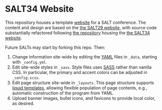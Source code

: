 # SALT34 Website

This repository houses a template [website](https://saltconf.github.io/salt3X/) for a SALT conference. The content and design are based on the [the SALT29 website](http://salt.linguistics.ucla.edu/29/), with source code substantially refactored following [the repository](https://github.com/saltconf/salt34) housing the [the SALT34 website](http://salt.linguistics.ucla.edu/34/). 

Future SALTs may start by forking this repo. Then:

1. Change information site-wide by editing the [YAML](https://yaml.org/) files in `_data`, starting with `_config.yml`.
2. Edit site-wide styles in `_sass`. Style files uses [SASS](https://sass-lang.com/) rather than vanilla CSS. In particular, the primary and accent colors can be adjusted in `_config.scss`.
3. Edit page structure site-wide in `_layouts`. This page structure supports [liquid templates](https://shopify.github.io/liquid/), allowing flexible population of page contents, e.g., automatic construction of the program from YAML. 
4. Upload banner images, bullet icons, and favicons to provide local color, as desired.